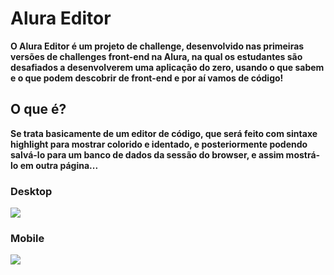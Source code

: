 # Alura Editor

**O Alura Editor é um projeto de challenge, desenvolvido nas primeiras versões de challenges front-end na Alura, na qual os estudantes são desafiados a desenvolverem uma aplicação do zero, usando o que sabem e o que podem descobrir de front-end e por aí vamos de código!**

## O que é?
**Se trata basicamente de um editor de código, que será feito com sintaxe highlight para mostrar colorido e identado, e posteriormente podendo salvá-lo para um banco de dados da sessão do browser, e assim mostrá-lo em outra página...**

### Desktop

<img src="https://github.com/JoaoIto/AluraEditor/tree/main/public/desktop.png">

### Mobile

<img src="https://github.com/JoaoIto/AluraEditor/tree/main/public/mobile.png">